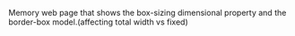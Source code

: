 Memory web page that shows the box-sizing dimensional property and the border-box model.(affecting total width vs fixed)